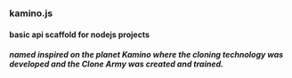 ### kamino.js

#### basic api scaffold for nodejs projects

##### named inspired on the planet Kamino where the cloning technology was developed and the Clone Army was created and trained.